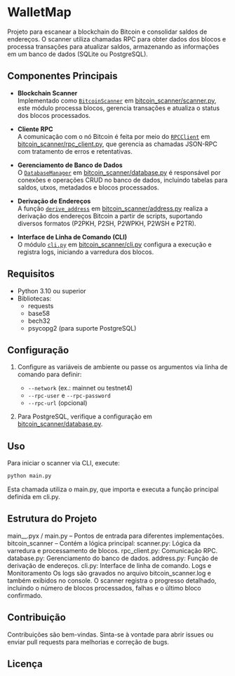 # WalletMap

Projeto para escanear a blockchain do Bitcoin e consolidar saldos de endereços. O scanner utiliza chamadas RPC para obter dados dos blocos e processa transações para atualizar saldos, armazenando as informações em um banco de dados (SQLite ou PostgreSQL).

## Componentes Principais

- **Blockchain Scanner**  
  Implementado como [`BitcoinScanner`](bitcoin_scanner/scanner.py) em [bitcoin_scanner/scanner.py](bitcoin_scanner/scanner.py), este módulo processa blocos, gerencia transações e atualiza o status dos blocos processados.

- **Cliente RPC**  
  A comunicação com o nó Bitcoin é feita por meio do [`RPCClient`](bitcoin_scanner/rpc_client.py) em [bitcoin_scanner/rpc_client.py](bitcoin_scanner/rpc_client.py), que gerencia as chamadas JSON-RPC com tratamento de erros e retentativas.

- **Gerenciamento de Banco de Dados**  
  O [`DatabaseManager`](bitcoin_scanner/database.py) em [bitcoin_scanner/database.py](bitcoin_scanner/database.py) é responsável por conexões e operações CRUD no banco de dados, incluindo tabelas para saldos, utxos, metadados e blocos processados.

- **Derivação de Endereços**  
  A função [`derive_address`](bitcoin_scanner/address.py) em [bitcoin_scanner/address.py](bitcoin_scanner/address.py) realiza a derivação dos endereços Bitcoin a partir de scripts, suportando diversos formatos (P2PKH, P2SH, P2WPKH, P2WSH e P2TR).

- **Interface de Linha de Comando (CLI)**  
  O módulo [`cli.py`](bitcoin_scanner/cli.py) em [bitcoin_scanner/cli.py](bitcoin_scanner/cli.py) configura a execução e registra logs, iniciando a varredura dos blocos.

## Requisitos

- Python 3.10 ou superior
- Bibliotecas:
  - requests
  - base58
  - bech32
  - psycopg2 (para suporte PostgreSQL)

## Configuração

1. Configure as variáveis de ambiente ou passe os argumentos via linha de comando para definir:

   - `--network` (ex.: mainnet ou testnet4)
   - `--rpc-user` e `--rpc-password`
   - `--rpc-url` (opcional)

2. Para PostgreSQL, verifique a configuração em [bitcoin_scanner/database.py](bitcoin_scanner/database.py).

## Uso

Para iniciar o scanner via CLI, execute:

```sh
python main.py

```

Esta chamada utiliza o main.py, que importa e executa a função principal definida em cli.py.

## Estrutura do Projeto

main\_\_.pyx / main.py – Pontos de entrada para diferentes implementações.
bitcoin_scanner – Contém a lógica principal:
scanner.py: Lógica da varredura e processamento de blocos.
rpc_client.py: Comunicação RPC.
database.py: Gerenciamento do banco de dados.
address.py: Função de derivação de endereços.
cli.py: Interface de linha de comando.
Logs e Monitoramento
Os logs são gravados no arquivo bitcoin_scanner.log e também exibidos no console. O scanner registra o progresso detalhado, incluindo o número de blocos processados, falhas e o último bloco confirmado.

## Contribuição

Contribuições são bem-vindas. Sinta-se à vontade para abrir issues ou enviar pull requests para melhorias e correção de bugs.

## Licença
